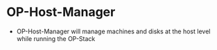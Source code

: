 # OP-Host-Manager

* OP-Host-Manager will manage machines and disks at the host level while running the OP-Stack
